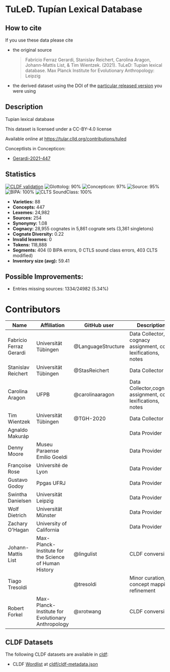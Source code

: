 # TuLeD. Tupían Lexical Database

## How to cite

If you use these data please cite
- the original source
  > Fabrício Ferraz Gerardi, Stanislav Reichert, Carolina Aragon, Johann-Mattis List, & Tim Wientzek. (2021). TuLeD: Tupían lexical database. Max Planck Institute for Evolutionary Anthropology: Leipzig
- the derived dataset using the DOI of the [particular released version](../../releases/) you were using

## Description


Tupían lexical database

This dataset is licensed under a CC-BY-4.0 license

Available online at https://tular.clld.org/contributions/tuled


Conceptlists in Concepticon:
- [Gerardi-2021-447](https://concepticon.clld.org/contributions/Gerardi-2021-447)
## Statistics


[![CLDF validation](https://github.com/tupian-language-resources/tuled/workflows/CLDF-validation/badge.svg)](https://github.com/tupian-language-resources/tuled/actions?query=workflow%3ACLDF-validation)
![Glottolog: 90%](https://img.shields.io/badge/Glottolog-90%25-green.svg "Glottolog: 90%")
![Concepticon: 97%](https://img.shields.io/badge/Concepticon-97%25-green.svg "Concepticon: 97%")
![Source: 95%](https://img.shields.io/badge/Source-95%25-green.svg "Source: 95%")
![BIPA: 100%](https://img.shields.io/badge/BIPA-100%25-brightgreen.svg "BIPA: 100%")
![CLTS SoundClass: 100%](https://img.shields.io/badge/CLTS%20SoundClass-100%25-brightgreen.svg "CLTS SoundClass: 100%")

- **Varieties:** 88
- **Concepts:** 447
- **Lexemes:** 24,982
- **Sources:** 254
- **Synonymy:** 1.08
- **Cognacy:** 28,955 cognates in 5,861 cognate sets (3,361 singletons)
- **Cognate Diversity:** 0.22
- **Invalid lexemes:** 0
- **Tokens:** 118,888
- **Segments:** 404 (0 BIPA errors, 0 CTLS sound class errors, 403 CLTS modified)
- **Inventory size (avg):** 59.41

## Possible Improvements:



- Entries missing sources: 1334/24982 (5.34%)

# Contributors

Name | Affiliation | GitHub user | Description | Role
--- | --- | --- | --- | ---
Fabrício Ferraz Gerardi | Universität Tübingen | @LanguageStructure | Data Collector, cognacy assignment, co-lexifications, notes | Author
Stanislav Reichert | Universität Tübingen |@StasReichert | Data Collector | Author
Carolina Aragon | UFPB | @carolinaaragon | Data Collector,cognacy assignment, co-lexifications, notes | Author
Tim Wientzek | Universität Tübingen | @TGH-2020 | Data Collector | Author
Agnaldo Makuráp | | | Data Provider | DataCollector 
Denny Moore | Museu Paraense Emílio Goeldi | | Data Provider | DataCollector
Françoise Rose | Université de Lyon | | Data Provider | DataCollector
Gustavo Godoy | Ppgas UFRJ | | Data Provider | DataCollector
Swintha Danielsen | Universität Leipzig | | Data Provider | DataCollector
Wolf Dietrich | Universität Münster | | Data Provider | DataCollector
Zachary O'Hagan | University of California | | Data Provider | DataCollector
Johann-Mattis List | Max-Planck-Institute for the Science of Human History | @lingulist | CLDF conversion | Author
Tiago Tresoldi | | @tresoldi | Minor curation, concept mapping refinement | Other
Robert Forkel | Max-Planck-Institute for Evolutionary Anthropology| @xrotwang | CLDF conversion | Author





## CLDF Datasets

The following CLDF datasets are available in [cldf](cldf):

- CLDF [Wordlist](https://github.com/cldf/cldf/tree/master/modules/Wordlist) at [cldf/cldf-metadata.json](cldf/cldf-metadata.json)
